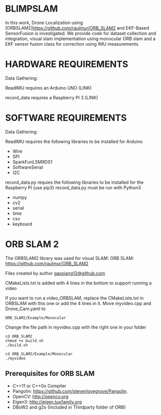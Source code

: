 # BLIMPSLAM
In this work, Drone Localization using [ORBSLAM2]https://github.com/raulmur/ORB_SLAM2 and EKF-Based SensorFusion is investigated. We provide code for dataset collection and integration, visual slam implementation using monocular ORB slam and a EKF sensor fusion class for correction using IMU measurements. 

# HARDWARE REQUIREMENTS

Data Gathering:

ReadIMU requires an Arduino UNO (LINK)

record_data requires a Raspberry PI 3 (LINK)

# SOFTWARE REQUIREMENTS
Data Gathering:

ReadIMU requires the following libraries to be installed for Arduino

* Wire
* SPI
* SparkFunLSM9DS1
* SoftwareSerial
* I2C

record_data.py requies the following libraries to be installed for the Raspberry PI (use pip3)
record_data.py must be run with Python3

* numpy
* cv2
* serial
* time
* csv
* keyboard


# ORB SLAM 2
The ORBSLAM2 library was used for visual SLAM:
ORB SLAM: https://github.com/raulmur/ORB_SLAM2

Files created by author gaoxiang12@github.com

CMakeLists.txt is added with 4 lines in the bottom to support running a video

If you want to run a video_ORBSLAM, replace the CMakeLists.txt in ORBSLAM with this one or add the 4 lines in it. Move myvideo.cpp and Drone_Cam.yaml to 
```
ORB_SLAM2/Example/Monocular
```
Change the file path in myvideo.cpp with the right one in your folder

```
cd ORB_SLAM2
chmod +x build.sh
./build.sh
```

```
cd ORB_SLAM2/Example/Monocular
./myvideo
```
## Prerequisites for ORB SLAM

* C++11 or C++0x Compiler
* Pangolin: https://github.com/stevenlovegrove/Pangolin.
* OpenCV: http://opencv.org
* Eigen3: http://eigen.tuxfamily.org
* DBoW2 and g2o (Included in Thirdparty folder of ORB)

